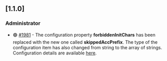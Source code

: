 ## [1.1.0]

### Administrator

- 🟢 [#1981](https://redmine.czechidm.com/issues/2783) - The configuration property **forbiddenInitChars** has been replaced with the new one called **skippedAccPrefix**. The type of the configuration item has also changed from string to the array of strings. Configuration details are available [here](https://wiki.czechidm.com/devel/documentation/uniform_password/password_filter_dll?s[]=%2Adll%2A#configuration).